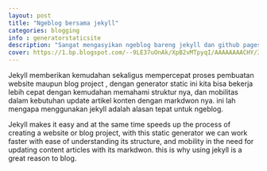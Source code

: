 ```yaml
---
layout: post
title: "Ngeblog bersama jekyll"
categories: blogging
info : generatorstaticsite
description: "Sangat mengasyikan ngeblog bareng jekyll dan github pages"
cover: https://1.bp.blogspot.com/--9LE37uOnAk/XpB2vMTpyqI/AAAAAAAACHY/3xuh4qFlBlcdB0G26uIYeIZsZqDz1yq7wCLcBGAsYHQ/s1600/pembuatan%2Bwebsite%2Bjekyll.png
---
```


Jekyll memberikan kemudahan sekaligus mempercepat proses pembuatan website maupun blog project , dengan generator static ini  kita bisa bekerja lebih cepat dengan kemudahan memahami struktur nya, dan mobilitas dalam kebutuhan update artikel konten dengan markdwon nya. ini lah mengapa menggunakan jekyll adalah alasan tepat untuk ngeblog.


Jekyll makes it easy and at the same time speeds up the process of creating a website or blog project, with this static generator we can work faster with ease of understanding its structure, and mobility in the need for updating content articles with its markdwon. this is why using jekyll is a great reason to blog.
